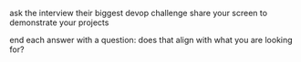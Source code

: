 
ask the interview their biggest devop challenge 
share your screen to demonstrate your projects 

end each answer with a question: 
does that align with what you are looking for?

